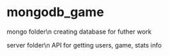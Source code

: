 # mongodb_game

mongo folder\n
creating database for futher work

server folder\n
API for getting users, game, stats info
